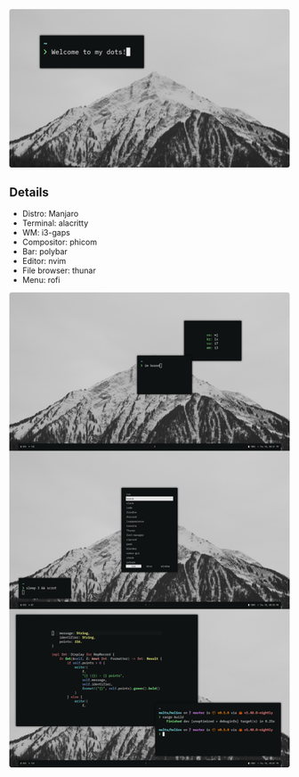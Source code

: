 <img src="./.config/images/welcome.png">

## Details

- Distro: Manjaro
- Terminal: alacritty
- WM: i3-gaps
- Compositor: phicom
- Bar: polybar
- Editor: nvim
- File browser: thunar
- Menu: rofi

<img src="./.config/images/ss.png">
